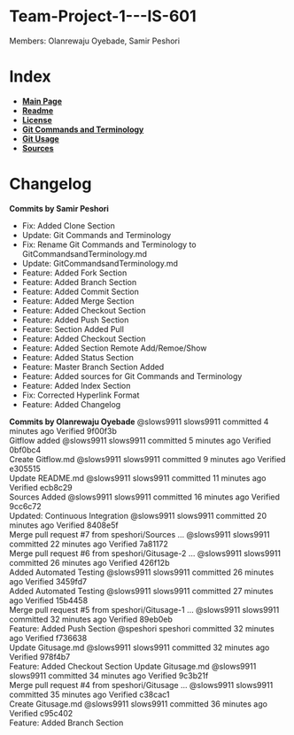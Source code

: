 # Team-Project-1---IS-601
Members: Olanrewaju Oyebade, Samir Peshori

# Index
* [**Main Page**](https://github.com/speshori/Team-Project-1---IS-601)
* [**Readme**](https://github.com/speshori/Team-Project-1---IS-601/blob/master/README.md)
* [**License**](https://github.com/speshori/Team-Project-1---IS-601/blob/master/LICENSE)
* [**Git Commands and Terminology**](https://github.com/speshori/Team-Project-1---IS-601/blob/master/GitCommandsandTerminology.md)
* [**Git Usage**](https://github.com/speshori/Team-Project-1---IS-601/blob/master/Gitusage.md)
* [**Sources**](https://github.com/speshori/Team-Project-1---IS-601/blob/master/Sources.md)

# Changelog
**Commits by Samir Peshori**
* Fix: Added Clone Section
* Update: Git Commands and Terminology
* Fix: Rename Git Commands and Terminology to GitCommandsandTerminology.md
* Update: GitCommandsandTerminology.md
* Feature: Added Fork Section
* Feature: Added Branch Section
* Feature: Added Commit Section
* Feature: Added Merge Section
* Feature: Added Checkout Section
* Feature: Added Push Section
* Feature: Section Added Pull
* Feature: Added Checkout Section
* Feature: Added Section Remote Add/Remoe/Show
* Feature: Added Status Section
* Feature: Master Branch Section Added
* Feature: Added sources for Git Commands and Terminology
* Feature: Added Index Section
* Fix: Corrected Hyperlink Format
* Feature: Added Changelog

**Commits by Olanrewaju Oyebade**
@slows9911
slows9911 committed 4 minutes ago
Verified  9f00f3b  
Gitflow added
@slows9911
slows9911 committed 5 minutes ago
Verified  0bf0bc4  
Create Gitflow.md
@slows9911
slows9911 committed 9 minutes ago
Verified  e305515   
Update README.md
@slows9911
slows9911 committed 11 minutes ago
Verified  ecb8c29  
  Sources Added
@slows9911
slows9911 committed 16 minutes ago
Verified  9cc6c72  
Updated: Continuous Integration
@slows9911
slows9911 committed 20 minutes ago
Verified  8408e5f  
Merge pull request #7 from speshori/Sources  …
@slows9911
slows9911 committed 22 minutes ago
Verified  7a81172  
Merge pull request #6 from speshori/Gitusage-2  …
@slows9911
slows9911 committed 26 minutes ago
Verified  426f12b  
Added Automated Testing
@slows9911
slows9911 committed 26 minutes ago
Verified  3459fd7  
Added Automated Testing
@slows9911
slows9911 committed 27 minutes ago
Verified  15b4458  
Merge pull request #5 from speshori/Gitusage-1  …
@slows9911
slows9911 committed 32 minutes ago
Verified  89eb0eb  
Feature: Added Push Section
@speshori
speshori committed 32 minutes ago
Verified  f736638  
Update Gitusage.md
@slows9911
slows9911 committed 32 minutes ago
Verified  978f4b7  
Feature: Added Checkout Section
Update Gitusage.md
@slows9911
slows9911 committed 34 minutes ago
Verified  9c3b21f  
Merge pull request #4 from speshori/Gitusage  …
@slows9911
slows9911 committed 35 minutes ago
Verified  c38cac1  
Create Gitusage.md
@slows9911
slows9911 committed 36 minutes ago
Verified  c95c402  
Feature: Added Branch Section
